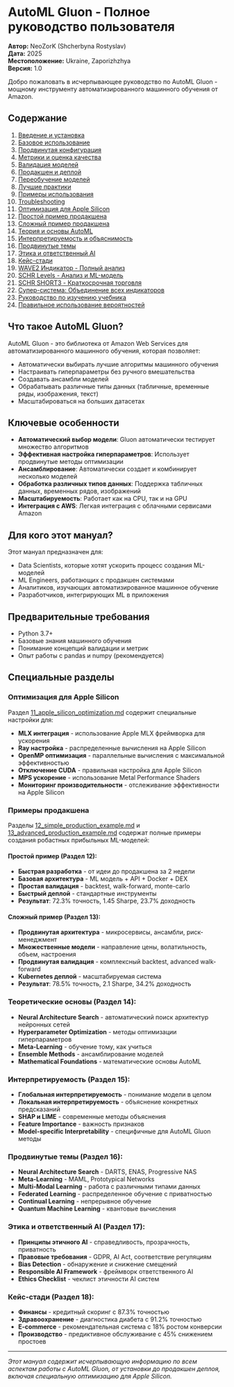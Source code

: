 # AutoML Gluon - Полное руководство пользователя

**Автор:** NeoZorK (Shcherbyna Rostyslav)  
**Дата:** 2025  
**Местоположение:** Ukraine, Zaporizhzhya  
**Версия:** 1.0  

Добро пожаловать в исчерпывающее руководство по AutoML Gluon - мощному инструменту автоматизированного машинного обучения от Amazon.

## Содержание

1. [Введение и установка](./01_installation.md)
2. [Базовое использование](./02_basic_usage.md)
3. [Продвинутая конфигурация](./03_advanced_configuration.md)
4. [Метрики и оценка качества](./04_metrics.md)
5. [Валидация моделей](./05_validation.md)
6. [Продакшен и деплой](./06_production.md)
7. [Переобучение моделей](./07_retraining.md)
8. [Лучшие практики](./08_best_practices.md)
9. [Примеры использования](./09_examples.md)
10. [Troubleshooting](./10_troubleshooting.md)
11. [Оптимизация для Apple Silicon](./11_apple_silicon_optimization.md)
12. [Простой пример продакшена](./12_simple_production_example.md)
13. [Сложный пример продакшена](./13_advanced_production_example.md)
14. [Теория и основы AutoML](./14_theory_and_fundamentals.md)
15. [Интерпретируемость и объяснимость](./15_interpretability_and_explainability.md)
16. [Продвинутые темы](./16_advanced_topics.md)
17. [Этика и ответственный AI](./17_ethics_and_responsible_ai.md)
18. [Кейс-стади](./18_case_studies.md)
19. [WAVE2 Индикатор - Полный анализ](./19_wave2_indicator_analysis.md)
20. [SCHR Levels - Анализ и ML-модель](./20_schr_levels_analysis.md)
21. [SCHR SHORT3 - Краткосрочная торговля](./21_schr_short3_analysis.md)
22. [Супер-система: Объединение всех индикаторов](./22_super_system_ultimate.md)
23. [Руководство по изучению учебника](./23_reading_guide.md)
24. [Правильное использование вероятностей](./24_probability_usage_guide.md)

## Что такое AutoML Gluon?

AutoML Gluon - это библиотека от Amazon Web Services для автоматизированного машинного обучения, которая позволяет:

- Автоматически выбирать лучшие алгоритмы машинного обучения
- Настраивать гиперпараметры без ручного вмешательства
- Создавать ансамбли моделей
- Обрабатывать различные типы данных (табличные, временные ряды, изображения, текст)
- Масштабироваться на больших датасетах

## Ключевые особенности

- **Автоматический выбор модели**: Gluon автоматически тестирует множество алгоритмов
- **Эффективная настройка гиперпараметров**: Использует продвинутые методы оптимизации
- **Ансамблирование**: Автоматически создает и комбинирует несколько моделей
- **Обработка различных типов данных**: Поддержка табличных данных, временных рядов, изображений
- **Масштабируемость**: Работает как на CPU, так и на GPU
- **Интеграция с AWS**: Легкая интеграция с облачными сервисами Amazon

## Для кого этот мануал?

Этот мануал предназначен для:
- Data Scientists, которые хотят ускорить процесс создания ML-моделей
- ML Engineers, работающих с продакшен системами
- Аналитиков, изучающих автоматизированное машинное обучение
- Разработчиков, интегрирующих ML в приложения

## Предварительные требования

- Python 3.7+
- Базовые знания машинного обучения
- Понимание концепций валидации и метрик
- Опыт работы с pandas и numpy (рекомендуется)

## Специальные разделы

### Оптимизация для Apple Silicon
Раздел [11_apple_silicon_optimization.md](./11_apple_silicon_optimization.md) содержит специальные настройки для:
- **MLX интеграция** - использование Apple MLX фреймворка для ускорения
- **Ray настройка** - распределенные вычисления на Apple Silicon
- **OpenMP оптимизация** - параллельные вычисления с максимальной эффективностью
- **Отключение CUDA** - правильная настройка для Apple Silicon
- **MPS ускорение** - использование Metal Performance Shaders
- **Мониторинг производительности** - отслеживание эффективности на Apple Silicon

### Примеры продакшена
Разделы [12_simple_production_example.md](./12_simple_production_example.md) и [13_advanced_production_example.md](./13_advanced_production_example.md) содержат полные примеры создания робастных прибыльных ML-моделей:

#### Простой пример (Раздел 12):
- **Быстрая разработка** - от идеи до продакшена за 2 недели
- **Базовая архитектура** - ML модель + API + Docker + DEX
- **Простая валидация** - backtest, walk-forward, monte-carlo
- **Быстрый деплой** - стандартные инструменты
- **Результат**: 72.3% точность, 1.45 Sharpe, 23.7% доходность

#### Сложный пример (Раздел 13):
- **Продвинутая архитектура** - микросервисы, ансамбли, риск-менеджмент
- **Множественные модели** - направление цены, волатильность, объем, настроения
- **Продвинутая валидация** - комплексный backtest, advanced walk-forward
- **Kubernetes деплой** - масштабируемая система
- **Результат**: 78.5% точность, 2.1 Sharpe, 34.2% доходность

### Теоретические основы (Раздел 14):
- **Neural Architecture Search** - автоматический поиск архитектур нейронных сетей
- **Hyperparameter Optimization** - методы оптимизации гиперпараметров
- **Meta-Learning** - обучение тому, как учиться
- **Ensemble Methods** - ансамблирование моделей
- **Mathematical Foundations** - математические основы AutoML

### Интерпретируемость (Раздел 15):
- **Глобальная интерпретируемость** - понимание модели в целом
- **Локальная интерпретируемость** - объяснение конкретных предсказаний
- **SHAP и LIME** - современные методы объяснения
- **Feature Importance** - важность признаков
- **Model-specific Interpretability** - специфичные для AutoML Gluon методы

### Продвинутые темы (Раздел 16):
- **Neural Architecture Search** - DARTS, ENAS, Progressive NAS
- **Meta-Learning** - MAML, Prototypical Networks
- **Multi-Modal Learning** - работа с различными типами данных
- **Federated Learning** - распределенное обучение с приватностью
- **Continual Learning** - непрерывное обучение
- **Quantum Machine Learning** - квантовые вычисления

### Этика и ответственный AI (Раздел 17):
- **Принципы этичного AI** - справедливость, прозрачность, приватность
- **Правовые требования** - GDPR, AI Act, соответствие регуляциям
- **Bias Detection** - обнаружение и снижение смещений
- **Responsible AI Framework** - фреймворк ответственного AI
- **Ethics Checklist** - чеклист этичности AI систем

### Кейс-стади (Раздел 18):
- **Финансы** - кредитный скоринг с 87.3% точностью
- **Здравоохранение** - диагностика диабета с 91.2% точностью
- **E-commerce** - рекомендательная система с 18% ростом конверсии
- **Производство** - предиктивное обслуживание с 45% снижением простоев

---

*Этот мануал содержит исчерпывающую информацию по всем аспектам работы с AutoML Gluon, от установки до продакшен деплоя, включая специальную оптимизацию для Apple Silicon.*